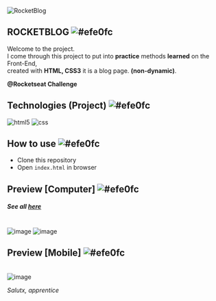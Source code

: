 ![RocketBlog](https://i.imgur.com/dBQpYpW.png)

##  ROCKETBLOG ![#efe0fc](https://via.placeholder.com/10/efe0fc/ffffff?text=+) 

Welcome to the project. <br>
I come through this project to put into **practice** methods **learned** on the Front-End, <br>
created with **HTML, CSS3** it is a blog page. **(non-dynamic)**. <br>

**@Rocketseat Challenge**

## Technologies (Project) ![#efe0fc](https://via.placeholder.com/10/efe0fc/ffffff?text=+)
![html5](https://img.shields.io/badge/HTML5-efe0fc?style=for-the-badge&logo=html5&logoColor=290742) 
![css](https://img.shields.io/badge/CSS3-efe0fc?style=for-the-badge&logo=css3&logoColor=290742) 

## How to use ![#efe0fc](https://via.placeholder.com/10/efe0fc/ffffff?text=+)

- Clone this repository
- Open `index.html` in browser

## Preview [Computer] ![#efe0fc](https://via.placeholder.com/10/efe0fc/ffffff?text=+) 
##### See all <a href="https://www.behance.net/gallery/137853713/RocketBlog">here</a><br>
\
![image](https://i.imgur.com/WePU2O5.png)
![image](https://i.imgur.com/M0yevon.png)

## Preview [Mobile] ![#efe0fc](https://via.placeholder.com/10/efe0fc/ffffff?text=+) 
\
![image](https://i.imgur.com/Muxjt9t.png)

*Salutx, apprentice*

